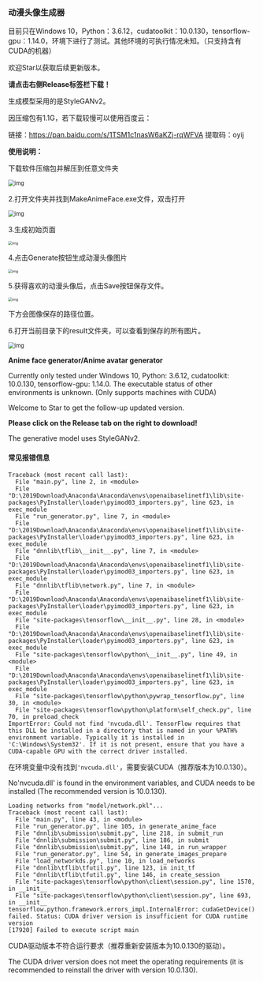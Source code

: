 ### 动漫头像生成器

目前只在Windows 10，Python：3.6.12，cudatoolkit：10.0.130，tensorflow-gpu：1.14.0，环境下进行了测试。其他环境的可执行情况未知。（只支持含有CUDA的机器）

欢迎Star以获取后续更新版本。

**请点击右侧Release标签栏下载！**

生成模型采用的是StyleGANv2。



因压缩包有1.1G，若下载较慢可以使用百度云：

链接：https://pan.baidu.com/s/1TSM1c1nasW6aKZj-rqWFVA  提取码：oyij 

**使用说明：**

下载软件压缩包并解压到任意文件夹

<img src="https://banni.oss-cn-beijing.aliyuncs.com/img/20210401200955.jpg" alt="img" style="zoom: 80%;" />

2.打开文件夹并找到MakeAnimeFace.exe文件，双击打开

<img src="https://banni.oss-cn-beijing.aliyuncs.com/img/20210401200959.jpg" alt="img" style="zoom:80%;" />

3.生成初始页面

<img src="https://banni.oss-cn-beijing.aliyuncs.com/img/20210401201001.jpg" alt="img" style="zoom:50%;" />

4.点击Generate按钮生成动漫头像图片

<img src="https://banni.oss-cn-beijing.aliyuncs.com/img/20210401201004.jpg" alt="img" style="zoom:50%;" />

5.获得喜欢的动漫头像后，点击Save按钮保存文件。

<img src="https://banni.oss-cn-beijing.aliyuncs.com/img/20210401201006.jpg" alt="img" style="zoom:50%;" />

下方会图像保存的路径位置。

6.打开当前目录下的result文件夹，可以查看到保存的所有图片。

<img src="https://banni.oss-cn-beijing.aliyuncs.com/img/20210401201008.jpg" alt="img" style="zoom: 80%;" />

 

**Anime face generator/Anime avatar generator**

Currently only tested under Windows 10, Python: 3.6.12, cudatoolkit: 10.0.130, tensorflow-gpu: 1.14.0. The executable status of other environments is unknown. (Only supports machines with CUDA)

Welcome to Star to get the follow-up updated version.

**Please click on the Release tab on the right to download!**

The generative model uses StyleGANv2.



#### 常见报错信息

```
Traceback (most recent call last):
  File "main.py", line 2, in <module>
  File "D:\2019Download\Anaconda\Anaconda\envs\openaibaselinetf1\lib\site-packages\PyInstaller\loader\pyimod03_importers.py", line 623, in exec_module
  File "run_generator.py", line 7, in <module>
  File "D:\2019Download\Anaconda\Anaconda\envs\openaibaselinetf1\lib\site-packages\PyInstaller\loader\pyimod03_importers.py", line 623, in exec_module
  File "dnnlib\tflib\__init__.py", line 7, in <module>
  File "D:\2019Download\Anaconda\Anaconda\envs\openaibaselinetf1\lib\site-packages\PyInstaller\loader\pyimod03_importers.py", line 623, in exec_module
  File "dnnlib\tflib\network.py", line 7, in <module>
  File "D:\2019Download\Anaconda\Anaconda\envs\openaibaselinetf1\lib\site-packages\PyInstaller\loader\pyimod03_importers.py", line 623, in exec_module
  File "site-packages\tensorflow\__init__.py", line 28, in <module>
  File "D:\2019Download\Anaconda\Anaconda\envs\openaibaselinetf1\lib\site-packages\PyInstaller\loader\pyimod03_importers.py", line 623, in exec_module
  File "site-packages\tensorflow\python\__init__.py", line 49, in <module>
  File "D:\2019Download\Anaconda\Anaconda\envs\openaibaselinetf1\lib\site-packages\PyInstaller\loader\pyimod03_importers.py", line 623, in exec_module
  File "site-packages\tensorflow\python\pywrap_tensorflow.py", line 30, in <module>
  File "site-packages\tensorflow\python\platform\self_check.py", line 70, in preload_check
ImportError: Could not find 'nvcuda.dll'. TensorFlow requires that this DLL be installed in a directory that is named in your %PATH% environment variable. Typically it is installed in 'C:\Windows\System32'. If it is not present, ensure that you have a CUDA-capable GPU with the correct driver installed.
```

在环境变量中没有找到`'nvcuda.dll'`，需要安装CUDA（推荐版本为10.0.130）。

No'nvcuda.dll' is found in the environment variables, and CUDA needs to be installed (The recommended version is 10.0.130).



```
Loading networks from "model/network.pkl"...
Traceback (most recent call last):
  File "main.py", line 43, in <module>
  File "run_generator.py", line 105, in generate_anime_face
  File "dnnlib\submission\submit.py", line 218, in submit_run
  File "dnnlib\submission\submit.py", line 186, in submit
  File "dnnlib\submission\submit.py", line 148, in run_wrapper
  File "run_generator.py", line 54, in generate_images_prepare
  File "load_networkds.py", line 10, in load_networks
  File "dnnlib\tflib\tfutil.py", line 123, in init_tf
  File "dnnlib\tflib\tfutil.py", line 146, in create_session
  File "site-packages\tensorflow\python\client\session.py", line 1570, in __init__
  File "site-packages\tensorflow\python\client\session.py", line 693, in __init__
tensorflow.python.framework.errors_impl.InternalError: cudaGetDevice() failed. Status: CUDA driver version is insufficient for CUDA runtime version
[17920] Failed to execute script main
```

CUDA驱动版本不符合运行要求（推荐重新安装版本为10.0.130的驱动）。

The CUDA driver version does not meet the operating requirements (it is recommended to reinstall the driver with version 10.0.130).